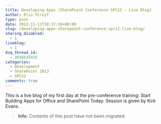 ```yaml
---
title: Developing Apps (SharePoint Conference SPC12 – Live Blog)
author: Elio Struyf
type: post
date: 2012-11-11T18:37:39+00:00
slug: /developing-apps-sharepoint-conference-spc12-live-blog/
sharing_disabled:
  - 1
liveblog:
  - 1
dsq_thread_id:
  - 3836535415
categories:
  - Development
  - SharePoint 2013
  - SPC12
comments: true
---
```


This is a live blog of my first day at the pre-conference training: Start Building Apps for Office and SharePoint Today. Session is given by Kirk Evans.

> **Info**: Contents of this post have not been migrated.